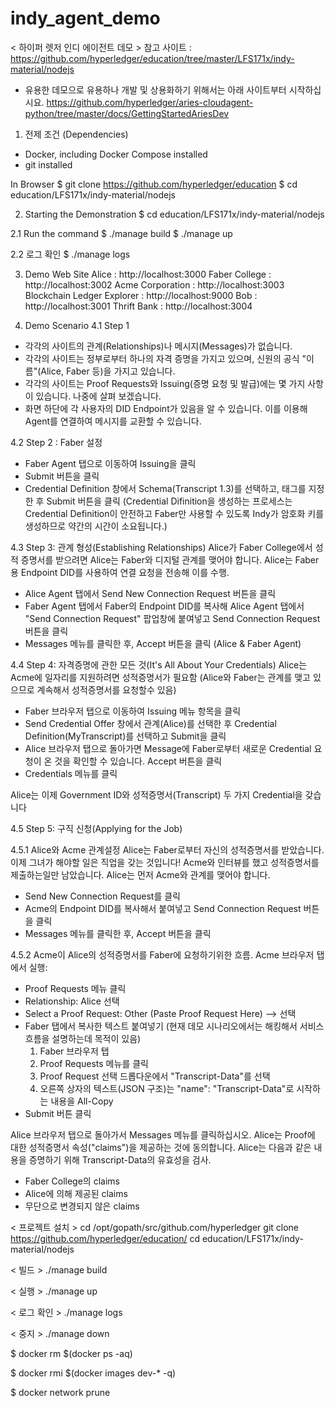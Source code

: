 # indy_agent_demo

< 하이퍼 렛저 인디 에이전트 데모 >
참고 사이트 : https://github.com/hyperledger/education/tree/master/LFS171x/indy-material/nodejs

- 유용한 데모으로 유용하나 개발 및 상용화하기 위해서는 아래 사이트부터 시작하십시요.
https://github.com/hyperledger/aries-cloudagent-python/tree/master/docs/GettingStartedAriesDev 

1. 전제 조건 (Dependencies)
- Docker, including Docker Compose installed
- git installed

In Browser
$ git clone https://github.com/hyperledger/education
$ cd education/LFS171x/indy-material/nodejs

2. Starting the Demonstration
$ cd education/LFS171x/indy-material/nodejs

2.1 Run the command
$ ./manage build
$ ./manage up

2.2 로그 확인
$ ./manage logs

3. Demo Web Site
Alice : http://localhost:3000
Faber College : http://localhost:3002
Acme Corporation : http://localhost:3003
Blockchain Ledger Explorer : http://localhost:9000
Bob : http://localhost:3001
Thrift Bank : http://localhost:3004

4. Demo Scenario
4.1 Step 1
- 각각의 사이트의 관계(Relationships)나 메시지(Messages)가 없습니다.
- 각각의 사이트는 정부로부터 하나의 자격 증명을 가지고 있으며, 신원의 공식 "이름"(Alice, Faber 등)을 가지고 있습니다.
- 각각의 사이트는 Proof Requests와 Issuing(증명 요청 및 발급)에는 몇 가지 사항이 있습니다. 나중에 살펴 보겠습니다.
- 화면 하단에 각 사용자의 DID Endpoint가 있음을 알 수 있습니다. 이를 이용해 Agent를 연결하여 메시지를 교환할 수 있습니다.

4.2 Step 2 : Faber 설정
- Faber Agent 탭으로 이동하여 Issuing을 클릭
- Submit 버튼을 클릭
- Credential Definition 창에서 Schema(Transcript 1.3)를 선택하고, 태그를 지정한 후 Submit 버튼을 클릭
(Credential Difinition을 생성하는 프로세스는 Credential Definition이 안전하고 Faber만 사용할 수 있도록 Indy가 암호화 키를 생성하므로 약간의 시간이 소요됩니다.)

4.3 Step 3: 관계 형성(Establishing Relationships)
Alice가 Faber College에서 성적 증명서를 받으려면 Alice는 Faber와 디지털 관계를 맺어야 합니다. 
Alice는 Faber용 Endpoint DID를 사용하여 연결 요청을 전송해 이를 수행.

- Alice Agent 탭에서 Send New Connection Request 버튼을 클릭
- Faber Agent 탭에서 Faber의 Endpoint DID를 복사해 Alice Agent 탭에서 "Send Connection Request" 팝업창에 붙여넣고 Send Connection Request 버튼을 클릭
- Messages 메뉴를 클릭한 후, Accept 버튼을 클릭 (Alice & Faber Agent)

4.4 Step 4: 자격증명에 관한 모든 것(It's All About Your Credentials)
Alice는 Acme에 일자리를 지원하려면 성적증명서가 필요함 (Alice와 Faber는 관계를 맺고 있으므로 계속해서 성적증명서를 요청할수 있음)

- Faber 브라우저 탭으로 이동하여 Issuing 메뉴 항목을 클릭
- Send Credential Offer 창에서 관계(Alice)를 선택한 후 Credential Definition(MyTranscript)를 선택하고 Submit을 클릭
- Alice 브라우저 탭으로 돌아가면 Message에 Faber로부터 새로운 Credential 요청이 온 것을 확인할 수 있습니다. Accept 버튼을 클릭
- Credentials 메뉴를 클릭 

Alice는 이제 Government ID와 성적증명서(Transcript) 두 가지 Credential을 갖습니다
 
4.5 Step 5: 구직 신청(Applying for the Job)

4.5.1 Alice와 Acme 관계설정
Alice는 Faber로부터 자신의 성적증명서를 받았습니다. 이제 그녀가 해야할 일은 직업을 갖는 것입니다!
Acme와 인터뷰를 했고 성적증명서를 제출하는일만 남았습니다.
Alice는 먼저 Acme와 관계를 맺어야 합니다.

- Send New Connection Request를 클릭
- Acme의 Endpoint DID를 복사해서 붙여넣고 Send Connection Request 버튼을 클릭
- Messages 메뉴를 클릭한 후, Accept 버튼을 클릭

4.5.2 Acme이 Alice의 성적증명서를 Faber에 요청하기위한 흐름.
Acme 브라우저 탭에서 실행:
- Proof Requests 메뉴 클릭
- Relationship: Alice 선택
- Select a Proof Request: Other (Paste Proof Request Here) --> 선택
- Faber 탭에서 복사한 텍스트 붙여넣기 (현재 데모 시나리오에서는 해킹해서 서비스 흐름을 설명하는데 목적이 있음)
  1. Faber 브라우저 탭
  2. Proof Requests 메뉴를 클릭
  3. Proof Request 선택 드롭다운에서 "Transcript-Data"를 선택
  4. 오른쪽 상자의 텍스트(JSON 구조)는 "name": "Transcript-Data"로 시작하는 내용을 All-Copy
- Submit 버튼 클릭

Alice 브라우저 탭으로 돌아가서 Messages 메뉴를 클릭하십시오. Alice는 Proof에 대한 성적증명서 속성("claims")을 제공하는 것에 동의합니다.
Alice는 다음과 같은 내용을 증명하기 위해 Transcript-Data의 유효성을 검사.
- Faber College의 claims
- Alice에 의해 제공된 claims
- 무단으로 변경되지 않은 claims


< 프로젝트 설치 >
cd /opt/gopath/src/github.com/hyperledger
git clone https://github.com/hyperledger/education/
cd education/LFS171x/indy-material/nodejs

< 빌드 >
./manage build

< 실행 >
./manage up

< 로그 확인 >
./manage logs

< 중지 >
./manage down

$ docker rm $(docker ps -aq)

$ docker rmi $(docker images dev-* -q)

$ docker network prune
